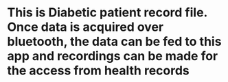 # This is Diabetic patient record file. Once data is acquired over bluetooth, the data can be fed to this app and recordings can be made for the access from health records
